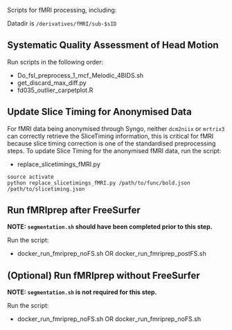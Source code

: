 Scripts for fMRI processing, including:

Datadir is `/derivatives/fMRI/sub-$sID`

## Systematic Quality Assessment of Head Motion

Run scripts in the following order:

- Do_fsl_preprocess_1_mcf_Melodic_4BIDS.sh
- get_discard_max_diff.py
- fd035_outlier_carpetplot.R

## Update Slice Timing for Anonymised Data

For fMRI data being anonymised through Syngo, neither `dcm2niix` or `mrtrix3` can correctly retrieve the SliceTiming information, this is critical for fMRI because slice timing correction is one of the standardised preprocessing steps. To update Slice Timing for the anonymised fMRI data, run the script:

- replace_slicetimings_fMRI.py
```
source activate
python replace_slicetimings_fMRI.py /path/to/func/bold.json /path/to/slicetiming.json
```
## Run fMRIprep after FreeSurfer

**NOTE: `segmentation.sh` should have been completed prior to this step.**

Run the script:

- docker_run_fmriprep_noFS.sh OR docker_run_fmriprep_postFS.sh

## (Optional) Run fMRIprep without FreeSurfer

**NOTE: `segmentation.sh` is not required for this step.**

Run the script:

- docker_run_fmriprep_noFS.sh OR docker_run_fmriprep_noFS.sh
